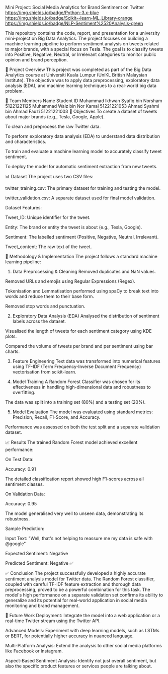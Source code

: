 Mini Project: Social Media Analytics for Brand Sentiment on Twitter
https://img.shields.io/badge/Python-3.x-blue https://img.shields.io/badge/Scikit--learn-ML_Library-orange https://img.shields.io/badge/NLP-Sentiment%2520Analysis-green

This repository contains the code, report, and presentation for a university mini-project on Big Data Analytics. The project focuses on building a machine learning pipeline to perform sentiment analysis on tweets related to major brands, with a special focus on Tesla. The goal is to classify tweets into Positive, Negative, Neutral, or Irrelevant categories to monitor public opinion and brand perception.

📄 Project Overview
This project was completed as part of the Big Data Analytics course at Universiti Kuala Lumpur (UniKL British Malaysian Institute). The objective was to apply data preprocessing, exploratory data analysis (EDA), and machine learning techniques to a real-world big data problem.

👥 Team Members
Name	Student ID
Muhammad Ikhwan Syafiq bin Norsham	51221221125
Muhammad Waiz bin Nor Kamal	51221221053
Ahmad Syahmi bin Ahmad Fauzi	51221221003
🎯 Objectives
To create a dataset of tweets about major brands (e.g., Tesla, Google, Apple).

To clean and preprocess the raw Twitter data.

To perform exploratory data analysis (EDA) to understand data distribution and characteristics.

To train and evaluate a machine learning model to accurately classify tweet sentiment.

To deploy the model for automatic sentiment extraction from new tweets.

📊 Dataset
The project uses two CSV files:

twitter_training.csv: The primary dataset for training and testing the model.

twitter_validation.csv: A separate dataset used for final model validation.

Dataset Features:

Tweet_ID: Unique identifier for the tweet.

Entity: The brand or entity the tweet is about (e.g., Tesla, Google).

Sentiment: The labelled sentiment (Positive, Negative, Neutral, Irrelevant).

Tweet_content: The raw text of the tweet.

🔧 Methodology & Implementation
The project follows a standard machine learning pipeline:

1. Data Preprocessing & Cleaning
Removed duplicates and NaN values.

Removed URLs and emojis using Regular Expressions (Regex).

Tokenisation and Lemmatisation performed using spaCy to break text into words and reduce them to their base form.

Removed stop words and punctuation.

2. Exploratory Data Analysis (EDA)
Analysed the distribution of sentiment labels across the dataset.

Visualised the length of tweets for each sentiment category using KDE plots.

Compared the volume of tweets per brand and per sentiment using bar charts.

3. Feature Engineering
Text data was transformed into numerical features using TF-IDF (Term Frequency-Inverse Document Frequency) vectorisation from scikit-learn.

4. Model Training
A Random Forest Classifier was chosen for its effectiveness in handling high-dimensional data and robustness to overfitting.

The data was split into a training set (80%) and a testing set (20%).

5. Model Evaluation
The model was evaluated using standard metrics: Precision, Recall, F1-Score, and Accuracy.

Performance was assessed on both the test split and a separate validation dataset.

📈 Results
The trained Random Forest model achieved excellent performance:

On Test Data:

Accuracy: 0.91

The detailed classification report showed high F1-scores across all sentiment classes.

On Validation Data:

Accuracy: 0.95

The model generalised very well to unseen data, demonstrating its robustness.

Sample Prediction:

Input Text: "Well, that's not helping to reassure me my data is safe with @google"

Expected Sentiment: Negative

Predicted Sentiment: Negative ✅

✅ Conclusion
The project successfully developed a highly accurate sentiment analysis model for Twitter data. The Random Forest classifier, coupled with careful TF-IDF feature extraction and thorough data preprocessing, proved to be a powerful combination for this task. The model's high performance on a separate validation set confirms its ability to generalize and its potential for real-world application in social media monitoring and brand management.

🔮 Future Work
Deployment: Integrate the model into a web application or a real-time Twitter stream using the Twitter API.

Advanced Models: Experiment with deep learning models, such as LSTMs or BERT, for potentially higher accuracy in nuanced language.

Multi-Platform Analysis: Extend the analysis to other social media platforms like Facebook or Instagram.

Aspect-Based Sentiment Analysis: Identify not just overall sentiment, but also the specific product features or services people are talking about.
